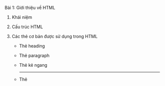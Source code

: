Bài 1: Giới thiệu về HTML
1. Khái niệm

2. Cấu trúc HTML

3. Các thẻ cơ bản được sử dụng trong HTML
    - Thẻ heading <h>

    - Thẻ paragraph <p>

    - Thẻ kẻ ngang <hr>

    - Thẻ 